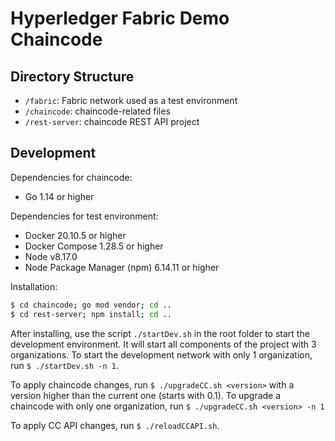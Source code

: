 # Hyperledger Fabric Demo Chaincode 

## Directory Structure

- `/fabric`: Fabric network used as a test environment
- `/chaincode`: chaincode-related files
- `/rest-server`: chaincode REST API project

## Development

Dependencies for chaincode:

- Go 1.14 or higher

Dependencies for test environment:

- Docker 20.10.5 or higher
- Docker Compose 1.28.5 or higher
- Node v8.17.0
- Node Package Manager (npm) 6.14.11 or higher

Installation:

```bash
$ cd chaincode; go mod vendor; cd ..
$ cd rest-server; npm install; cd ..
```

After installing, use the script `./startDev.sh` in the root folder to start the development environment. It will
start all components of the project with 3 organizations.
To start the development network with only 1 organization, run `$ ./startDev.sh -n 1`.

To apply chaincode changes, run `$ ./upgradeCC.sh <version>` with a version higher than the current one (starts with 0.1).
To upgrade a chaincode with only one organization, run `$ ./upgradeCC.sh <version> -n 1`

To apply CC API changes, run `$ ./reloadCCAPI.sh`.
